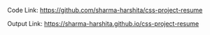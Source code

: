 Code Link: https://github.com/sharma-harshita/css-project-resume

Output Link: https://sharma-harshita.github.io/css-project-resume
